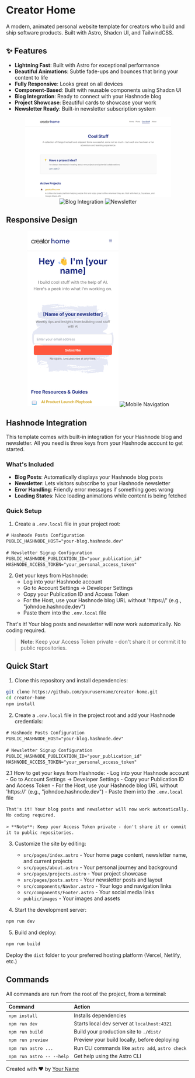 # Creator Home

A modern, animated personal website template for creators who build and ship software products. Built with Astro, Shadcn UI, and TailwindCSS.

## ✨ Features

- **Lightning Fast**: Built with Astro for exceptional performance
- **Beautiful Animations**: Subtle fade-ups and bounces that bring your content to life
- **Fully Responsive**: Looks great on all devices
- **Component-Based**: Built with reusable components using Shadcn UI
- **Blog Integration**: Ready to connect with your Hashnode blog
- **Project Showcase**: Beautiful cards to showcase your work
- **Newsletter Ready**: Built-in newsletter subscription system

<div align="center">
  <img src="public/images/docs/features/projects.png" width="400" alt="Projects" />
  <img src="public/images/docs/features/blog.png" width="400" alt="Blog Integration" />
  <img src="public/images/docs/features/newsletter.png" width="400" alt="Newsletter" />
</div>

## Responsive Design

<div align="center">
  <img src="public/images/docs/mobile/mobile-home.png" width="250" alt="Mobile Home" />
  <img src="public/images/docs/mobile/mobile-nav.png" width="250" alt="Mobile Navigation" />
</div>

## Hashnode Integration

This template comes with built-in integration for your Hashnode blog and newsletter. All you need is three keys from your Hashnode account to get started.

### What's Included
- **Blog Posts**: Automatically displays your Hashnode blog posts
- **Newsletter**: Lets visitors subscribe to your Hashnode newsletter
- **Error Handling**: Friendly error messages if something goes wrong
- **Loading States**: Nice loading animations while content is being fetched

### Quick Setup

1. Create a `.env.local` file in your project root:
```env
# Hashnode Posts Configuration
PUBLIC_HASHNODE_HOST="your-blog.hashnode.dev"

# Newsletter Signup Configuration
PUBLIC_HASHNODE_PUBLICATION_ID="your_publication_id"
HASHNODE_ACCESS_TOKEN="your_personal_access_token"
```

2. Get your keys from Hashnode:
   - Log into your Hashnode account
   - Go to Account Settings → Developer Settings
   - Copy your Publication ID and Access Token
   - For the Host, use your Hashnode blog URL without 'https://' (e.g., "johndoe.hashnode.dev")
   - Paste them into the `.env.local` file

That's it! Your blog posts and newsletter will now work automatically. No coding required.

> **Note**: Keep your Access Token private - don't share it or commit it to public repositories.

## Quick Start

1. Clone this repository and install dependencies:
```bash
git clone https://github.com/yourusername/creator-home.git
cd creator-home
npm install
```

2. Create a `.env.local` file in the project root and add your Hashnode credentials:
```env
# Hashnode Posts Configuration
PUBLIC_HASHNODE_HOST="your-blog.hashnode.dev"

# Newsletter Signup Configuration
PUBLIC_HASHNODE_PUBLICATION_ID="your_publication_id"
HASHNODE_ACCESS_TOKEN="your_personal_access_token"
```

2.1 How to get your keys from Hashnode:
    - Log into your Hashnode account
    - Go to Account Settings → Developer Settings
    - Copy your Publication ID and Access Token
    - For the Host, use your Hashnode blog URL without 'https://' (e.g., "johndoe.hashnode.dev")
    - Paste them into the `.env.local` file

    That's it! Your blog posts and newsletter will now work automatically. No coding required.

    > **Note**: Keep your Access Token private - don't share it or commit it to public repositories.

3. Customize the site by editing:
   - `src/pages/index.astro` - Your home page content, newsletter name, and current projects
   - `src/pages/about.astro` - Your personal journey and background
   - `src/pages/projects.astro` - Your project showcase
   - `src/pages/posts.astro` - Your newsletter posts and layout
   - `src/components/Navbar.astro` - Your logo and navigation links
   - `src/components/Footer.astro` - Your social media links
   - `public/images` - Your images and assets

4. Start the development server:
```bash
npm run dev
```

5. Build and deploy:
```bash
npm run build
```
Deploy the `dist` folder to your preferred hosting platform (Vercel, Netlify, etc.)

## Commands

All commands are run from the root of the project, from a terminal:

| Command                   | Action                                           |
| :------------------------ | :----------------------------------------------- |
| `npm install`             | Installs dependencies                            |
| `npm run dev`             | Starts local dev server at `localhost:4321`      |
| `npm run build`           | Build your production site to `./dist/`          |
| `npm run preview`         | Preview your build locally, before deploying     |
| `npm run astro ...`       | Run CLI commands like `astro add`, `astro check` |
| `npm run astro -- --help` | Get help using the Astro CLI                     |


Created with ❤️ by [Your Name](https://github.com/yourusername)
